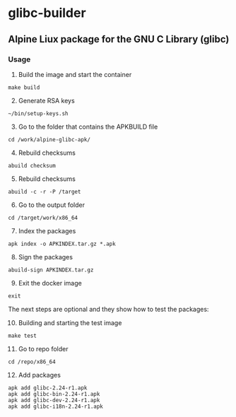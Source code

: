 # glibc-builder
## Alpine Liux package for the GNU C Library (glibc)
### Usage

1. Build the image and start the container
```shell
make build
```

2. Generate RSA keys
```shell
~/bin/setup-keys.sh 
```

3. Go to the folder that contains the APKBUILD file
```shell
cd /work/alpine-glibc-apk/
```

4. Rebuild checksums
```shell
abuild checksum
```

5. Rebuild checksums
```shell
abuild -c -r -P /target
```

6. Go to the output folder
```shell
cd /target/work/x86_64
```

7. Index the packages
```shell
apk index -o APKINDEX.tar.gz *.apk
```

8. Sign the packages
```shell
abuild-sign APKINDEX.tar.gz
```

9. Exit the docker image
```shell
exit
```

The next steps are optional and they show how to test the packages:

10. Building and starting the test image
```shell
make test
```

11. Go to repo folder
```shell
cd /repo/x86_64
```

12. Add packages
```shell
apk add glibc-2.24-r1.apk
apk add glibc-bin-2.24-r1.apk
apk add glibc-dev-2.24-r1.apk
apk add glibc-i18n-2.24-r1.apk
```